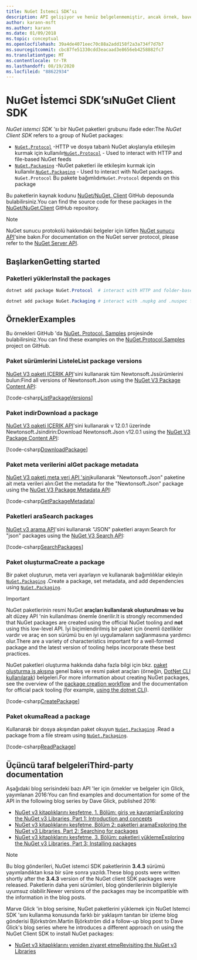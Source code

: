 ```yaml
---
title: NuGet İstemci SDK’sı
description: API gelişiyor ve henüz belgelenmemiştir, ancak örnek, bave Glick 'in blogundan bulunabilir.
author: karann-msft
ms.author: karann
ms.date: 01/09/2018
ms.topic: conceptual
ms.openlocfilehash: 39a4de4071eec70c88a2add158f2a3a734f7d7b7
ms.sourcegitcommit: cbc87fe51330cdd3eacaad3e8656eb4258882fc7
ms.translationtype: MT
ms.contentlocale: tr-TR
ms.lasthandoff: 08/19/2020
ms.locfileid: "88622934"
---
```

# <a name="nuget-client-sdk"></a><span data-ttu-id="85993-103">NuGet İstemci SDK’sı</span><span class="sxs-lookup"><span data-stu-id="85993-103">NuGet Client SDK</span></span>

<span data-ttu-id="85993-104">*NuGet istemci SDK 'sı* bir NuGet paketleri grubunu ifade eder:</span><span class="sxs-lookup"><span data-stu-id="85993-104">The *NuGet Client SDK* refers to a group of NuGet packages:</span></span>

* <span data-ttu-id="85993-105">[`NuGet.Protocol`](https://www.nuget.org/packages/NuGet.Protocol) -HTTP ve dosya tabanlı NuGet akışlarıyla etkileşim kurmak için kullanılır</span><span class="sxs-lookup"><span data-stu-id="85993-105">[`NuGet.Protocol`](https://www.nuget.org/packages/NuGet.Protocol) - Used to interact with HTTP and file-based NuGet feeds</span></span>
* <span data-ttu-id="85993-106">[`NuGet.Packaging`](https://www.nuget.org/packages/NuGet.Packaging) -NuGet paketleri ile etkileşim kurmak için kullanılır.</span><span class="sxs-lookup"><span data-stu-id="85993-106">[`NuGet.Packaging`](https://www.nuget.org/packages/NuGet.Packaging) - Used to interact with NuGet packages.</span></span> <span data-ttu-id="85993-107">`NuGet.Protocol` Bu pakete bağımlıdır</span><span class="sxs-lookup"><span data-stu-id="85993-107">`NuGet.Protocol` depends on this package</span></span>

<span data-ttu-id="85993-108">Bu paketlerin kaynak kodunu [NuGet/NuGet. Client](https://github.com/NuGet/NuGet.Client) GitHub deposunda bulabilirsiniz.</span><span class="sxs-lookup"><span data-stu-id="85993-108">You can find the source code for these packages in the [NuGet/NuGet.Client](https://github.com/NuGet/NuGet.Client) GitHub repository.</span></span>

> [!Note]
> <span data-ttu-id="85993-109">NuGet sunucu protokolü hakkındaki belgeler için lütfen [NuGet sunucu API](~/api/overview.md)'sine bakın.</span><span class="sxs-lookup"><span data-stu-id="85993-109">For documentation on the NuGet server protocol, please refer to the [NuGet Server API](~/api/overview.md).</span></span>

## <a name="getting-started"></a><span data-ttu-id="85993-110">Başlarken</span><span class="sxs-lookup"><span data-stu-id="85993-110">Getting started</span></span>

### <a name="install-the-packages"></a><span data-ttu-id="85993-111">Paketleri yükler</span><span class="sxs-lookup"><span data-stu-id="85993-111">Install the packages</span></span>

```ps1
dotnet add package NuGet.Protocol  # interact with HTTP and folder-based NuGet package feeds, includes NuGet.Packaging

dotnet add package NuGet.Packaging # interact with .nupkg and .nuspec files from a stream
```

## <a name="examples"></a><span data-ttu-id="85993-112">Örnekler</span><span class="sxs-lookup"><span data-stu-id="85993-112">Examples</span></span>

<span data-ttu-id="85993-113">Bu örnekleri GitHub 'da [NuGet. Protocol. Samples](https://github.com/NuGet/Samples/tree/master/NuGetProtocolSamples) projesinde bulabilirsiniz.</span><span class="sxs-lookup"><span data-stu-id="85993-113">You can find these examples on the [NuGet.Protocol.Samples](https://github.com/NuGet/Samples/tree/master/NuGetProtocolSamples) project on GitHub.</span></span>

### <a name="list-package-versions"></a><span data-ttu-id="85993-114">Paket sürümlerini Listele</span><span class="sxs-lookup"><span data-stu-id="85993-114">List package versions</span></span>

<span data-ttu-id="85993-115">[NuGet V3 paketi IÇERIK API](../api/package-base-address-resource.md#enumerate-package-versions)'sini kullanarak tüm Newtonsoft.Jssürümlerini bulun:</span><span class="sxs-lookup"><span data-stu-id="85993-115">Find all versions of Newtonsoft.Json using the [NuGet V3 Package Content API](../api/package-base-address-resource.md#enumerate-package-versions):</span></span>

[!code-csharp[ListPackageVersions](~/../nuget-samples/NuGetProtocolSamples/Program.cs?name=ListPackageVersions)]

### <a name="download-a-package"></a><span data-ttu-id="85993-116">Paket indir</span><span class="sxs-lookup"><span data-stu-id="85993-116">Download a package</span></span>

<span data-ttu-id="85993-117">[NuGet V3 paketi IÇERIK API](../api/package-base-address-resource.md)'sini kullanarak v 12.0.1 üzerinde Newtonsoft.Jsindirin:</span><span class="sxs-lookup"><span data-stu-id="85993-117">Download Newtonsoft.Json v12.0.1 using the [NuGet V3 Package Content API](../api/package-base-address-resource.md):</span></span>

[!code-csharp[DownloadPackage](~/../nuget-samples/NuGetProtocolSamples/Program.cs?name=DownloadPackage)]

### <a name="get-package-metadata"></a><span data-ttu-id="85993-118">Paket meta verilerini al</span><span class="sxs-lookup"><span data-stu-id="85993-118">Get package metadata</span></span>

<span data-ttu-id="85993-119">[NuGet V3 paketi meta veri API 'sini](../api/registration-base-url-resource.md)kullanarak "Newtonsoft.Json" paketine ait meta verileri alın:</span><span class="sxs-lookup"><span data-stu-id="85993-119">Get the metadata for the "Newtonsoft.Json" package using the [NuGet V3 Package Metadata API](../api/registration-base-url-resource.md):</span></span>

[!code-csharp[GetPackageMetadata](~/../nuget-samples/NuGetProtocolSamples/Program.cs?name=GetPackageMetadata)]

### <a name="search-packages"></a><span data-ttu-id="85993-120">Paketleri ara</span><span class="sxs-lookup"><span data-stu-id="85993-120">Search packages</span></span>

<span data-ttu-id="85993-121">[NuGet v3 arama API](../api/search-query-service-resource.md)'sini kullanarak "JSON" paketleri arayın:</span><span class="sxs-lookup"><span data-stu-id="85993-121">Search for "json" packages using the [NuGet V3 Search API](../api/search-query-service-resource.md):</span></span>

[!code-csharp[SearchPackages](~/../nuget-samples/NuGetProtocolSamples/Program.cs?name=SearchPackages)]

### <a name="create-a-package"></a><span data-ttu-id="85993-122">Paket oluşturma</span><span class="sxs-lookup"><span data-stu-id="85993-122">Create a package</span></span>

<span data-ttu-id="85993-123">Bir paket oluşturun, meta veri ayarlayın ve kullanarak bağımlılıklar ekleyin [`NuGet.Packaging`](https://www.nuget.org/packages/NuGet.Packaging) .</span><span class="sxs-lookup"><span data-stu-id="85993-123">Create a package, set metadata, and add dependencies using [`NuGet.Packaging`](https://www.nuget.org/packages/NuGet.Packaging).</span></span>

> [!IMPORTANT]
> <span data-ttu-id="85993-124">NuGet paketlerinin resmi NuGet **araçları kullanılarak oluşturulması ve bu** alt düzey API 'nin kullanılması önemle önerilir.</span><span class="sxs-lookup"><span data-stu-id="85993-124">It is strongly recommended that NuGet packages are created using the official NuGet tooling and **not** using this low-level API.</span></span> <span data-ttu-id="85993-125">İyi biçimlendirilmiş bir paket için önemli özellikler vardır ve araç en son sürümü bu en iyi uygulamaların sağlanmasına yardımcı olur.</span><span class="sxs-lookup"><span data-stu-id="85993-125">There are a variety of characteristics important for a well-formed package and the latest version of tooling helps incorporate these best practices.</span></span>
> 
> <span data-ttu-id="85993-126">NuGet paketleri oluşturma hakkında daha fazla bilgi için bkz. [paket oluşturma iş akışına](../create-packages/overview-and-workflow.md) genel bakış ve resmi paket araçları (örneğin, [DotNet CLI kullanılarak](../create-packages/creating-a-package-dotnet-cli.md)) belgeleri.</span><span class="sxs-lookup"><span data-stu-id="85993-126">For more information about creating NuGet packages, see the overview of the [package creation workflow](../create-packages/overview-and-workflow.md) and the documentation for official pack tooling (for example, [using the dotnet CLI](../create-packages/creating-a-package-dotnet-cli.md)).</span></span>

[!code-csharp[CreatePackage](~/../nuget-samples/NuGetProtocolSamples/Program.cs?name=CreatePackage)]

### <a name="read-a-package"></a><span data-ttu-id="85993-127">Paket okuma</span><span class="sxs-lookup"><span data-stu-id="85993-127">Read a package</span></span>

<span data-ttu-id="85993-128">Kullanarak bir dosya akışından paket okuyun [`NuGet.Packaging`](https://www.nuget.org/packages/NuGet.Packaging) .</span><span class="sxs-lookup"><span data-stu-id="85993-128">Read a package from a file stream using [`NuGet.Packaging`](https://www.nuget.org/packages/NuGet.Packaging).</span></span>

[!code-csharp[ReadPackage](~/../nuget-samples/NuGetProtocolSamples/Program.cs?name=ReadPackage)]

## <a name="third-party-documentation"></a><span data-ttu-id="85993-129">Üçüncü taraf belgeleri</span><span class="sxs-lookup"><span data-stu-id="85993-129">Third-party documentation</span></span>

<span data-ttu-id="85993-130">Aşağıdaki blog serisindeki bazı API 'ler için örnekler ve belgeler için Glick, yayımlanan 2016:</span><span class="sxs-lookup"><span data-stu-id="85993-130">You can find examples and documentation for some of the API in the following blog series by Dave Glick, published 2016:</span></span>

- [<span data-ttu-id="85993-131">NuGet v3 kitaplıklarını keşfetme, 1. Bölüm: giriş ve kavramlar</span><span class="sxs-lookup"><span data-stu-id="85993-131">Exploring the NuGet v3 Libraries, Part 1: Introduction and concepts</span></span>](http://daveaglick.com/posts/exploring-the-nuget-v3-libraries-part-1)
- [<span data-ttu-id="85993-132">NuGet v3 kitaplıklarını keşfetme, Bölüm 2: paketleri arama</span><span class="sxs-lookup"><span data-stu-id="85993-132">Exploring the NuGet v3 Libraries, Part 2: Searching for packages</span></span>](http://daveaglick.com/posts/exploring-the-nuget-v3-libraries-part-2)
- [<span data-ttu-id="85993-133">NuGet v3 kitaplıklarını keşfetme, 3. Bölüm: paketleri yükleme</span><span class="sxs-lookup"><span data-stu-id="85993-133">Exploring the NuGet v3 Libraries, Part 3: Installing packages</span></span>](http://daveaglick.com/posts/exploring-the-nuget-v3-libraries-part-3)

> [!Note]
> <span data-ttu-id="85993-134">Bu blog gönderileri, NuGet istemci SDK paketlerinin **3.4.3** sürümü yayımlandıktan kısa bir süre sonra yazıldı.</span><span class="sxs-lookup"><span data-stu-id="85993-134">These blog posts were written shortly after the **3.4.3** version of the NuGet client SDK packages were released.</span></span>
> <span data-ttu-id="85993-135">Paketlerin daha yeni sürümleri, blog gönderilerinin bilgileriyle uyumsuz olabilir.</span><span class="sxs-lookup"><span data-stu-id="85993-135">Newer versions of the packages may be incompatible with the information in the blog posts.</span></span>

<span data-ttu-id="85993-136">Marve Glick 'in blog serisine, NuGet paketlerini yüklemek için NuGet Istemci SDK 'sını kullanma konusunda farklı bir yaklaşım tanıtan bir izleme blog gönderisi Björkström.</span><span class="sxs-lookup"><span data-stu-id="85993-136">Martin Björkström did a follow-up blog post to Dave Glick's blog series where he introduces a different approach on using the NuGet Client SDK to install NuGet packages:</span></span>

- [<span data-ttu-id="85993-137">NuGet v3 kitaplıklarını yeniden ziyaret etme</span><span class="sxs-lookup"><span data-stu-id="85993-137">Revisiting the NuGet v3 Libraries</span></span>](https://martinbjorkstrom.com/posts/2018-09-19-revisiting-nuget-client-libraries)
